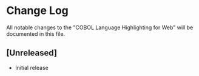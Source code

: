 # Change Log

All notable changes to the "COBOL Language Highlighting for Web" will be documented in this file.

## [Unreleased]

- Initial release